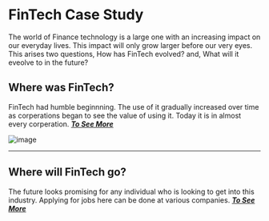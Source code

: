 # FinTech Case Study
The world of Finance technology is a large one with an increasing impact on our everyday lives. This impact will only grow larger before our very eyes. This arises two questions, How has FinTech evolved? and, What will it eveolve to in the future?

## Where was FinTech?
FinTech had humble beginnning. The use of it gradually increased over time as corperations began to see the value of using it. Today it is in almost every corperation. 
***[To See More](https://law.unimelb.edu.au/__data/assets/pdf_file/0011/1978256/D-Arner-FinTech-Evolution-Melbourne-June-2016.pdf)***

![image](Vienna_university.jpg)

---
## Where will FinTech go?
The future looks promising for any individual who is looking to get into this industry. Applying for jobs here can be done at various companies.
***[To See More](https://www.toptal.com/finance/investment-banking-freelancer/fintech-and-banks)*** 
